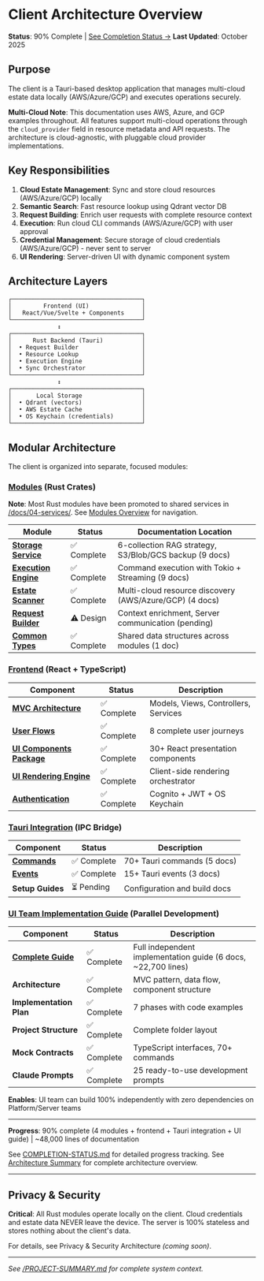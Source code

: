 # Client Architecture Overview

**Status**: 90% Complete | [See Completion Status →](../meta/COMPLETION-STATUS.md)
**Last Updated**: October 2025

## Purpose
The client is a Tauri-based desktop application that manages multi-cloud estate data locally (AWS/Azure/GCP) and executes operations securely.

**Multi-Cloud Note**: This documentation uses AWS, Azure, and GCP examples throughout. All features support multi-cloud operations through the `cloud_provider` field in resource metadata and API requests. The architecture is cloud-agnostic, with pluggable cloud provider implementations.

## Key Responsibilities
1. **Cloud Estate Management**: Sync and store cloud resources (AWS/Azure/GCP) locally
2. **Semantic Search**: Fast resource lookup using Qdrant vector DB
3. **Request Building**: Enrich user requests with complete resource context
4. **Execution**: Run cloud CLI commands (AWS/Azure/GCP) with user approval
5. **Credential Management**: Secure storage of cloud credentials (AWS/Azure/GCP) - never sent to server
6. **UI Rendering**: Server-driven UI with dynamic component system

## Architecture Layers

```
┌─────────────────────────────────────┐
│         Frontend (UI)               │
│   React/Vue/Svelte + Components     │
└─────────────────────────────────────┘
              ↕
┌─────────────────────────────────────┐
│      Rust Backend (Tauri)           │
│  • Request Builder                  │
│  • Resource Lookup                  │
│  • Execution Engine                 │
│  • Sync Orchestrator                │
└─────────────────────────────────────┘
              ↕
┌─────────────────────────────────────┐
│       Local Storage                 │
│  • Qdrant (vectors)                 │
│  • AWS Estate Cache                 │
│  • OS Keychain (credentials)        │
└─────────────────────────────────────┘
```

## Modular Architecture

The client is organized into separate, focused modules:

### [Modules](../modules/) (Rust Crates)

**Note**: Most Rust modules have been promoted to shared services in [/docs/04-services/](../../04-services/). See [Modules Overview](../modules/overview.md) for navigation.

| Module | Status | Documentation Location |
|--------|--------|----------------------|
| **[Storage Service](../../04-services/storage-service/)** | ✅ Complete | 6-collection RAG strategy, S3/Blob/GCS backup (9 docs) |
| **[Execution Engine](../../04-services/execution-engine/)** | ✅ Complete | Command execution with Tokio + Streaming (9 docs) |
| **[Estate Scanner](../../04-services/estate-scanner/)** | ✅ Complete | Multi-cloud resource discovery (AWS/Azure/GCP) (4 docs) |
| **[Request Builder](../modules/request-builder/)** | ⚠️ Design | Context enrichment, Server communication (pending) |
| **[Common Types](../../04-services/common/)** | ✅ Complete | Shared data structures across modules (1 doc) |

### [Frontend](../frontend/) (React + TypeScript)

| Component | Status | Description |
|-----------|--------|-------------|
| **[MVC Architecture](../frontend/mvc-architecture.md)** | ✅ Complete | Models, Views, Controllers, Services |
| **[User Flows](../frontend/user-flows.md)** | ✅ Complete | 8 complete user journeys |
| **[UI Components Package](../frontend/ui-components.md)** | ✅ Complete | 30+ React presentation components |
| **[UI Rendering Engine](../frontend/ui-rendering-engine.md)** | ✅ Complete | Client-side rendering orchestrator |
| **[Authentication](../frontend/authentication-security.md)** | ✅ Complete | Cognito + JWT + OS Keychain |

### [Tauri Integration](../tauri-integration/) (IPC Bridge)

| Component | Status | Description |
|-----------|--------|-------------|
| **[Commands](../tauri-integration/README.md)** | ✅ Complete | 70+ Tauri commands (5 docs) |
| **[Events](../tauri-integration/README.md#event-categories)** | ✅ Complete | 15+ Tauri events (3 docs) |
| **Setup Guides** | ⏳ Pending | Configuration and build docs |

### [UI Team Implementation Guide](../ui-team-implementation/) (Parallel Development)

| Component | Status | Description |
|-----------|--------|-------------|
| **[Complete Guide](../ui-team-implementation/README.md)** | ✅ Complete | Full independent implementation guide (6 docs, ~22,700 lines) |
| **Architecture** | ✅ Complete | MVC pattern, data flow, component structure |
| **Implementation Plan** | ✅ Complete | 7 phases with code examples |
| **Project Structure** | ✅ Complete | Complete folder layout |
| **Mock Contracts** | ✅ Complete | TypeScript interfaces, 70+ commands |
| **Claude Prompts** | ✅ Complete | 25 ready-to-use development prompts |

**Enables**: UI team can build 100% independently with zero dependencies on Platform/Server teams

---

**Progress**: 90% complete (4 modules + frontend + Tauri integration + UI guide) | ~48,000 lines of documentation

See [COMPLETION-STATUS.md](../meta/COMPLETION-STATUS.md) for detailed progress tracking.
See [Architecture Summary](./summary.md) for complete architecture overview.

---

## Privacy & Security

**Critical**: All Rust modules operate locally on the client. Cloud credentials and estate data NEVER leave the device. The server is 100% stateless and stores nothing about the client's data.

For details, see Privacy & Security Architecture _(coming soon)_.

---

*See [/PROJECT-SUMMARY.md](../../../PROJECT-SUMMARY.md) for complete system context.*